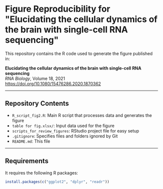 # Figure Reproducibility for "Elucidating the cellular dynamics of the brain with single-cell RNA sequencing"


This repository contains the R code used to generate the figure published in:

**Elucidating the cellular dynamics of the brain with single-cell RNA sequencing**  
*RNA Biology*, Volume 18, 2021  
https://doi.org/10.1080/15476286.2020.1870362

---

## Repository Contents

- `R_script_fig2.R`: Main R script that processes data and generates the figure  
- `table for fig.xlsx/`: Input data used for the figure  
- `scripts_for_review_figures`: RStudio project file for easy setup  
- `.gitignore`: Specifies files and folders ignored by Git  
- `README.md`: This file


---

## Requirements
 
It requires the following R packages:

```r
install.packages(c("ggplot2", "dplyr", "readr"))